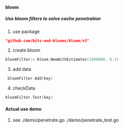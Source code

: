 #### bloom

##### Use bloom filters to solve cache penetration
1. use package 
 ```json
"github.com/bits-and-blooms/bloom/v3"
```
2. create bloom
```go
bloomFilter:= bloom.NewWithEstimates(1000000, 0.3)
```
3. add data
```go
 bloomFilter.Add(key)
```
4. checkData
```go
bloomFilter.Test(key)
```

#### Actual use demo
1. see 
    ./demo/penetrate.go
    ./demo/penetrate_test.go

